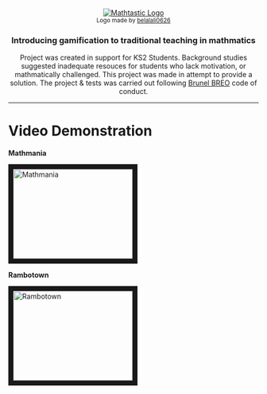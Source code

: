 <br />
<p align="center">
  <a href="https://github.com/OhMyGuus/BetterCrewLink">
    <img src="https://user-images.githubusercontent.com/77330921/168297508-ec19dd29-9d06-4432-9841-647acda24ed6.png" alt="Mathtastic Logo">
  </a>
  <br/>
  <sub>Logo made by <a href="https://github.com/belalali0626">belalali0626</a></sub>
</p>
<h3 align="center">Introducing gamification to traditional teaching in mathmatics </h3>


  <p align="center">
 Project was created in support for KS2 Students. Background studies suggested inadequate resouces for students who lack motivation, or mathmatically challenged. This project was made in attempt to provide a solution. The project & tests was carried out following <a href="brunel.ac.uk">Brunel BREO</a> code of conduct.
</p>
<hr />

# Video Demonstration

**Mathmania**

<a href="https://www.youtube.com/watch?v=vbqEzXApCKs" target="blank">
 <img src="https://i.ytimg.com/an_webp/vbqEzXApCKs/mqdefault_6s.webp?du=3000&sqp=CMGS-ZMG&rs=AOn4CLAbD0Oaf-Z7V3tpwBD2sEzqmdVowQ" alt="Mathmania" width="240" height="180" border="10" />
</a>

**Rambotown**

<a href="https://www.youtube.com/watch?v=x_gv5bEuwQQ" target="_blank">
 <img src="https://i.ytimg.com/an_webp/x_gv5bEuwQQ/mqdefault_6s.webp?du=3000&sqp=CKzW-ZMG&rs=AOn4CLASPTB-IzIseVbFB4-CpJQ8xy9I_A" alt="Rambotown" width="240" height="180" border="10" />
</a>
